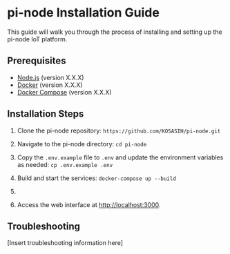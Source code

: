 # pi-node Installation Guide

This guide will walk you through the process of installing and setting up the pi-node IoT platform.

## Prerequisites

- [Node.js](https://nodejs.org/) (version X.X.X)
- [Docker](https://www.docker.com/) (version X.X.X)
- [Docker Compose](https://docs.docker.com/compose/) (version X.X.X)

## Installation Steps

1. Clone the pi-node repository: `https://github.com/KOSASIH/pi-node.git`

2. Navigate to the pi-node directory: `cd pi-node`

3. Copy the `.env.example` file to `.env` and update the environment variables as needed: `cp .env.example .env`

4. Build and start the services: `docker-compose up --build`
5.
6. Access the web interface at [http://localhost:3000](http://localhost:3000).

## Troubleshooting

[Insert troubleshooting information here]
